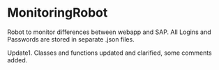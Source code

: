 # MonitoringRobot
Robot to monitor differences between webapp and SAP.
All Logins and Passwords are stored in separate .json files.

Update1. Classes and functions updated and clarified, some comments added.